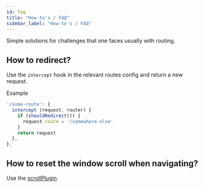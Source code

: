 ```yaml
---
id: faq
title: "How-to's / FAQ"
sidebar_label: "How-to's / FAQ"
---
```


Simple solutions for challenges that one faces usually with routing.

## How to redirect?

Use the `intercept` hook in the relevant routes config and return a new request.

Example

```js
'/some-route': {
  intercept (request, router) {
    if (shouldRedirect()) {
      request.route = '/somewhere-else'
    }
    return request
  },
},
```

## How to reset the window scroll when navigating?

Use the [scrollPlugin](https://github.com/AoDev/bard-router/tree/master/src/plugins).
